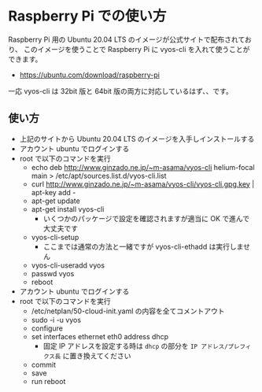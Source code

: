 Raspberry Pi での使い方
=======================

Raspberry Pi 用の Ubuntu 20.04 LTS のイメージが公式サイトで配布されており、
このイメージを使うことで Raspberry Pi に vyos-cli を入れて使うことができます。

+ https://ubuntu.com/download/raspberry-pi

一応 vyos-cli は 32bit 版と 64bit 版の両方に対応しているはず、、です。

## 使い方

+ 上記のサイトから Ubuntu 20.04 LTS のイメージを入手しインストールする
+ アカウント ubuntu でログインする
+ root で以下のコマンドを実行
  + echo deb http://www.ginzado.ne.jp/~m-asama/vyos-cli helium-focal main > /etc/apt/sources.list.d/vyos-cli.list
  + curl http://www.ginzado.ne.jp/~m-asama/vyos-cli/vyos-cli.gpg.key | apt-key add -
  + apt-get update
  + apt-get install vyos-cli
    + いくつかのパッケージで設定を確認されますが適当に OK で進んで大丈夫です
  + vyos-cli-setup
    + ここまでは通常の方法と一緒ですが vyos-cli-ethadd は実行しません
  + vyos-cli-useradd vyos
  + passwd vyos
  + reboot
+ アカウント ubuntu でログインする
+ root で以下のコマンドを実行
  + /etc/netplan/50-cloud-init.yaml の内容を全てコメントアウト
  + sudo -i -u vyos
  + configure
  + set interfaces ethernet eth0 address dhcp
    + 固定 IP アドレスを設定する時は `dhcp` の部分を `IP アドレス/プレフィクス長` に置き換えてください
  + commit
  + save
  + run reboot
